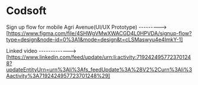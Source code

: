 # Codsoft
Sign up flow for mobile Agri Avenue(UI/UX Prototype) ---------> [https://www.figma.com/file/4SHWgVMwXWACGD4L0HPVDA/signup-flow?type=design&node-id=0%3A1&mode=design&t=cLSMaswyu4e4ImkY-1] 

Linked video -------------> [https://www.linkedin.com/feed/update/urn:li:activity:7192424957723701248?updateEntityUrn=urn%3Ali%3Afs_feedUpdate%3A%28V2%2Curn%3Ali%3Aactivity%3A7192424957723701248%29]

